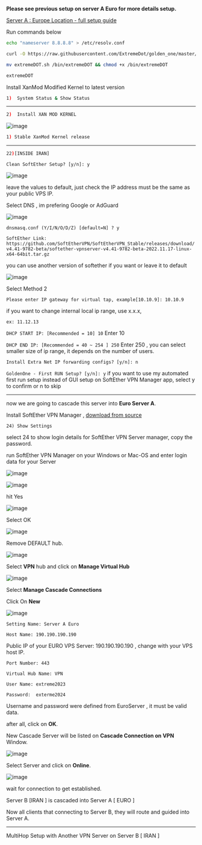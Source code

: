 **Please see previous setup on server A Euro for more details setup.**

[Server A : Europe Location - full setup guide](https://github.com/ExtremeDot/SoftEtherSetup/tree/main/multiHop-fullSetup/ServerEURO%20A)

Run commands below

```sh
echo "nameserver 8.8.8.8" > /etc/resolv.conf

curl -O https://raw.githubusercontent.com/ExtremeDot/golden_one/master/extremeDOT.sh && chmod +x extremeDOT.sh

mv extremeDOT.sh /bin/extremeDOT && chmod +x /bin/extremeDOT
```

```sh
extremeDOT
```

Install XanMod Modified Kernel to latest version

```sh
1)  System Status & Show Status
```

***

```sh
2)  Install XAN MOD KERNEL  
```
![image](https://user-images.githubusercontent.com/120102306/224617774-49f3f811-d7f7-4544-bff4-4a428771a32e.png)

```sh
1) Stable XanMod Kernel release
```

***

```sh
22)[INSIDE IRAN]
```

`Clean SoftEther Setup? [y/n]: y`

![image](https://user-images.githubusercontent.com/120102306/224618520-ec9b5176-46ca-49e4-9fe4-14789765adc4.png)

leave the values to default, just check the IP address must be the same as your public VPS IP.

Select DNS , im prefering Google or AdGuard

![image](https://user-images.githubusercontent.com/120102306/224618796-6a3d0550-e197-431b-b486-38f2d7fba2d2.png)

`dnsmasq.conf (Y/I/N/O/D/Z) [default=N] ? y`

`SoftEther Link: https://github.com/SoftEtherVPN/SoftEtherVPN_Stable/releases/download/v4.41-9782-beta/softether-vpnserver-v4.41-9782-beta-2022.11.17-linux-x64-64bit.tar.gz`

you can use another version of softether if you want or leave it to default

![image](https://user-images.githubusercontent.com/120102306/224619034-d9811d24-34bf-4c39-acf8-204d25ce851d.png)

Select Method 2

`Please enter IP gateway for virtual tap, example[10.10.9]: 10.10.9`

if you want to change internal local ip range, use x.x.x, 

`ex: 11.12.13`

`DHCP START IP: [Recommended = 10] 10`
Enter 10

`DHCP END IP: [Recommended = 40 ~ 254 ] 250`
Enter 250 , you can select smaller size of ip range, it depends on the number of users.

`Install Extra Net IP forwarding configs? [y/n]: n`

`GoldenOne - First RUN Setup? [y/n]: y`
if you want to use my automated first run setup instead of GUI setup on SoftEther VPN Manager app, select y to confirm or n to skip


***

now we are going to cascade this server into **Euro Server A**.

Install SoftEther VPN Manager , [download from source](https://www.softether-download.com/en.aspx)

` 24) Show Settings `

select 24 to show login details for SoftEther VPN Server manager, copy the password.

run SoftEther VPN Manager on your Windows or Mac-OS and enter login data for your Server

![image](https://user-images.githubusercontent.com/120102306/224620506-7662f7e0-cdfd-4a34-a231-05ed8c93da23.png)


![image](https://user-images.githubusercontent.com/120102306/224620554-a6e44958-fe0c-4725-bbc6-2784eebdf687.png)

hit Yes

![image](https://user-images.githubusercontent.com/120102306/224620584-9beb77ec-42af-4d06-b075-d827879fec95.png)

Select OK

![image](https://user-images.githubusercontent.com/120102306/224620663-813a2744-559b-4a9f-adfb-fa3391b0ba21.png)

Remove DEFAULT hub.

![image](https://user-images.githubusercontent.com/120102306/224620821-33a51883-3ff5-4a09-b821-cd216a2b7a71.png)

Select **VPN** hub and click on **Manage Virtual Hub**

![image](https://user-images.githubusercontent.com/120102306/224620909-106d221d-d375-4ff4-8247-a7ddf743e6a0.png)

Select **Manage Cascade Connections**

Click On **New**

![image](https://user-images.githubusercontent.com/120102306/224623555-edb07dc0-c0e2-4ec2-ac80-a0a53c052646.png)



`Setting Name: Server A Euro`

`Host Name: 190.190.190.190`

Public IP of your EURO VPS Server: 190.190.190.190 , change with your VPS host IP.

`Port Number: 443`

`Virtual Hub Name: VPN`

`User Name: extreme2023`

`Password:  exterme2024`

Username and password were defined from EuroServer , it must be valid data.

after all, click on **OK**.

New Cascade Server will be listed on **Cascade Connection on VPN** Window.

![image](https://user-images.githubusercontent.com/120102306/224622453-ecbb9ee6-3d25-4e66-b2a4-bc8629d73a39.png)

Select Server and click on **Online**.

![image](https://user-images.githubusercontent.com/120102306/224622645-2516d5be-509c-42e3-9580-e8fce413cdbe.png)


wait for connection to get established.

Server B [IRAN ] is cascaded into Server A [ EURO ]

Now all clients that connecting to Server B, they will route and guided into Server A.


***


MultiHop Setup with Another VPN Server on Server B [ IRAN ]

